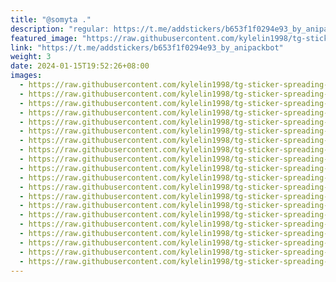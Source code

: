 ```yaml
---
title: "@somyta ."
description: "regular: https://t.me/addstickers/b653f1f0294e93_by_anipackbot"
featured_image: "https://raw.githubusercontent.com/kylelin1998/tg-sticker-spreading-worldwide-images/main/img/41eed135-98eb-404a-971a-1cfcc11306f8.jpg"
link: "https://t.me/addstickers/b653f1f0294e93_by_anipackbot"
weight: 3
date: 2024-01-15T19:52:26+08:00
images:
  - https://raw.githubusercontent.com/kylelin1998/tg-sticker-spreading-worldwide-images/main/img/41eed135-98eb-404a-971a-1cfcc11306f8.jpg
  - https://raw.githubusercontent.com/kylelin1998/tg-sticker-spreading-worldwide-images/main/img/6a0e2b25-0382-4cb3-b700-ae0c3889cf58.jpg
  - https://raw.githubusercontent.com/kylelin1998/tg-sticker-spreading-worldwide-images/main/img/42cdf6fe-fcf8-4c42-9c85-776eac05f3e2.jpg
  - https://raw.githubusercontent.com/kylelin1998/tg-sticker-spreading-worldwide-images/main/img/8a0b05b2-5106-4de1-9e61-a4a628d9cff1.jpg
  - https://raw.githubusercontent.com/kylelin1998/tg-sticker-spreading-worldwide-images/main/img/bfe30b97-4c71-4174-b10b-41657873afa4.jpg
  - https://raw.githubusercontent.com/kylelin1998/tg-sticker-spreading-worldwide-images/main/img/78afc7fd-0f75-403e-aec7-81ffefc92618.jpg
  - https://raw.githubusercontent.com/kylelin1998/tg-sticker-spreading-worldwide-images/main/img/481ebbbf-de4f-42ce-baa8-292556ab7f77.jpg
  - https://raw.githubusercontent.com/kylelin1998/tg-sticker-spreading-worldwide-images/main/img/75ed2314-a4d6-48c2-b403-2b6b09f68b1a.jpg
  - https://raw.githubusercontent.com/kylelin1998/tg-sticker-spreading-worldwide-images/main/img/b421932d-1356-499c-a807-d23bece4112f.jpg
  - https://raw.githubusercontent.com/kylelin1998/tg-sticker-spreading-worldwide-images/main/img/ff0a7c3c-0078-470e-bb42-ad9c59f0b05b.jpg
  - https://raw.githubusercontent.com/kylelin1998/tg-sticker-spreading-worldwide-images/main/img/95f17b68-543f-4855-ba2d-e7cba1db0bb6.jpg
  - https://raw.githubusercontent.com/kylelin1998/tg-sticker-spreading-worldwide-images/main/img/43a7e833-9458-41d9-b440-c83f77aa37da.jpg
  - https://raw.githubusercontent.com/kylelin1998/tg-sticker-spreading-worldwide-images/main/img/cd2dcecb-1da5-4607-8bc6-dca928b70da2.jpg
  - https://raw.githubusercontent.com/kylelin1998/tg-sticker-spreading-worldwide-images/main/img/1869563d-eb04-4e7e-9ca0-ce42a92b4e28.jpg
  - https://raw.githubusercontent.com/kylelin1998/tg-sticker-spreading-worldwide-images/main/img/ca0d1564-a750-4229-b93b-45273b453f69.jpg
  - https://raw.githubusercontent.com/kylelin1998/tg-sticker-spreading-worldwide-images/main/img/99347036-fe0f-430e-a56e-f2230c79754a.jpg
  - https://raw.githubusercontent.com/kylelin1998/tg-sticker-spreading-worldwide-images/main/img/57accf68-ce6d-4863-9e24-5e2a15f5f903.jpg
  - https://raw.githubusercontent.com/kylelin1998/tg-sticker-spreading-worldwide-images/main/img/9da69566-9f7c-4c2c-9aeb-e7cd21762699.jpg
  - https://raw.githubusercontent.com/kylelin1998/tg-sticker-spreading-worldwide-images/main/img/fc27da72-7122-4ca7-9055-80af038f548d.jpg
  - https://raw.githubusercontent.com/kylelin1998/tg-sticker-spreading-worldwide-images/main/img/8b4a65a1-28a4-460a-a7f9-7fc449b8232c.jpg
---
```

